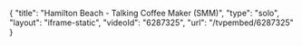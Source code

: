 {
    "title": "Hamilton Beach - Talking Coffee Maker (SMM)",
    "type": "solo",
    "layout": "iframe-static",
    "videoId": "6287325",
    "url": "\/tvpembed\/6287325"
}